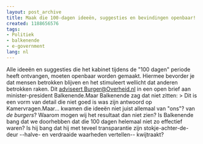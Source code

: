 ```yaml
---
layout: post_archive
title: Maak die 100-dagen ideeën, suggesties en bevindingen openbaar!
created: 1188656576
tags:
- Politiek
- balkenende
- e-government
lang: nl
---
```

Alle ideeën en suggesties die het kabinet tijdens de "100 dagen" periode heeft ontvangen, moeten openbaar worden gemaakt. Hiermee bevorder je dat mensen betrokken blijven en het stimuleert wellicht dat anderen betrokken raken. Dit [adviseert Burger@Overheid.nl](http://www.burger.overheid.nl/wat_doen_we_nu/nieuws?mode=view&itemID=81) in een open brief aan minister-president Balkenende.Maar Balkenende zag dat niet zitten: > Dit is een vorm van detail die niet goed is was zijn antwoord op Kamervragen.Maar... kwamen die ideeën niet juist allemaal van "ons"? van _de burgers_? Waarom mogen wij het resultaat dan niet zien? Is Balkenende bang dat we doorhebben dat die 100 dagen helemaal niet zo effectief waren? Is hij bang dat hij met teveel transparantie zijn stokje-achter-de-deur --halve- en verdraaide waarheden vertellen-- kwijtraakt?

